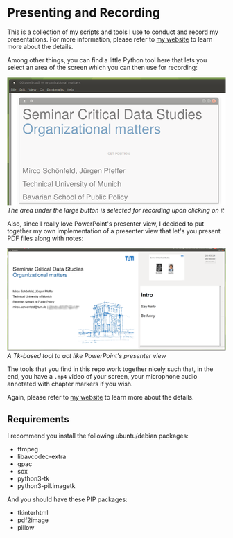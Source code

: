 # Presenting and Recording
This is a collection of my scripts and tools I use to conduct and record my presentations. For more information, please refer to [my website](http://mircoschoenfeld.de/emergency-remote-teaching.html) to learn more about the details.


Among other things, you can find a little Python tool here that lets you select an area of the screen which you can then use for recording:

![a screenshot of a Python GUI to select a screen area for recording](doc/selectarea.png)
*The area under the large button is selected for recording upon clicking on it*

Also, since I really love PowerPoint's presenter view, I decided to put together my own implementation of a presenter view that let's you present PDF files along with notes:

![a screenshot of my presenter view](doc/presenterview.png)
*A Tk-based tool to act like PowerPoint's presenter view*


The tools that you find in this repo work together nicely such that, in the end, you have a `.mp4` video of your screen, your microphone audio annotated with chapter markers if you wish.

Again, please refer to [my website](http://mircoschoenfeld.de/emergency-remote-teaching.html) to learn more about the details.

## Requirements

I recommend you install the following ubuntu/debian packages:

* ffmpeg
* libavcodec-extra
* gpac
* sox
* python3-tk
* python3-pil.imagetk

And you should have these PIP packages:

* tkinterhtml
* pdf2image
* pillow


